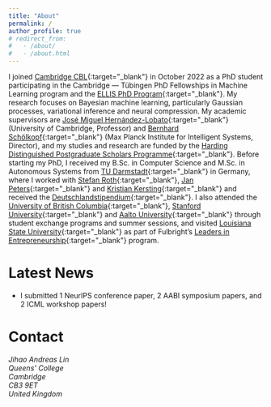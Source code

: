 ```yaml
---
title: "About"
permalink: /
author_profile: true
# redirect_from: 
#   - /about/
#   - /about.html
---
```


I joined [Cambridge CBL](https://www.cbl-cambridge.org){:target="_blank"} in October 2022 as a PhD student participating in the Cambridge — Tübingen PhD Fellowships in Machine Learning program and the [ELLIS PhD Program](https://ellis.eu/phd-postdoc){:target="_blank"}.
My research focuses on Bayesian machine learning, particularly Gaussian processes, variational inference and neural compression. My academic supervisors are [José Miguel Hernández-Lobato](https://jmhl.org){:target="_blank"} (University of Cambridge, Professor) and [Bernhard Schölkopf](https://is.mpg.de/~bs){:target="_blank"} (Max Planck Institute for Intelligent Systems, Director), and my studies and research are funded by the [Harding Distinguished Postgraduate Scholars Programme](https://www.hardingscholars.fund.cam.ac.uk){:target="_blank"}.
Before starting my PhD, I received my B.Sc. in Computer Science and M.Sc. in Autonomous Systems from [TU Darmstadt](https://www.tu-darmstadt.de/index.en.jsp){:target="_blank"} in Germany, where I worked with [Stefan Roth](https://www.visinf.tu-darmstadt.de/visual_inference/people_vi/stefan_roth.en.jsp){:target="_blank"}, [Jan Peters](https://www.ias.informatik.tu-darmstadt.de/Member/JanPeters){:target="_blank"} and [Kristian Kersting](https://ml-research.github.io/people/kkersting/){:target="_blank"} and received the [Deutschlandstipendium](https://www.deutschlandstipendium.de/deutschlandstipendium/de/services/english/english_node.html){:target="_blank"}.
I also attended the [University of British Columbia](https://www.ubc.ca){:target="_blank"}, [Stanford University](https://www.stanford.edu){:target="_blank"} and [Aalto University](https://www.aalto.fi/en){:target="_blank"} through student exchange programs and summer sessions, and visited [Louisiana State University](https://www.lsu.edu){:target="_blank"} as part of Fulbright’s [Leaders in Entrepreneurship](https://www.fulbright.de/programs-for-germans/studierende-und-graduierte/leaders-in-entrepreneurship){:target="_blank"} program.

Latest News
======
- I submitted 1 NeurIPS conference paper, 2 AABI symposium papers, and 2 ICML workshop papers!

Contact
======
<address>
Jihao Andreas Lin<br>
Queens' College<br>
Cambridge<br>
CB3 9ET<br>
United Kingdom
</address>
